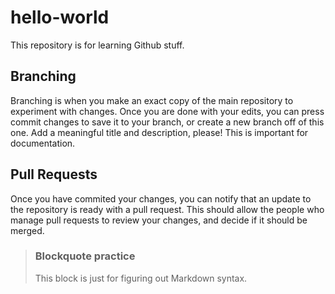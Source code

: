 # hello-world
This repository is for learning Github stuff.

## Branching
Branching is when you make an exact copy of the main repository to experiment with changes.
Once you are done with your edits, you can press commit changes to save it to your branch, or create a new branch off of this one.
Add a meaningful title and description, please! This is important for documentation.

## Pull Requests
Once you have commited your changes, you can notify that an update to the repository is ready with a pull request.
This should allow the people who manage pull requests to review your changes, and decide if it should be merged.

> ### Blockquote practice
> This block is just for figuring out Markdown syntax.
